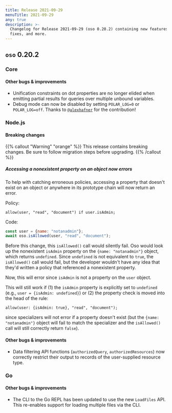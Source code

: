 ```yaml
---
title: Release 2021-09-29
menuTitle: 2021-09-29
any: true
description: >-
  Changelog for Release 2021-09-29 (oso 0.20.2) containing new features, bug
  fixes, and more.
---
```


## `oso` 0.20.2

### Core

#### Other bugs & improvements
- Unification constraints on dot properties are no longer elided when emitting 
  partial results for queries over multiple unbound variables.
- Debug mode can now be disabled by setting `POLAR_LOG=0` or `POLAR_LOG=off`. Thanks to [`@alexhafner`](https://github.com/alexhafner) for the contribution!

### Node.js

#### Breaking changes

{{% callout "Warning" "orange" %}}
  This release contains breaking changes. Be sure to follow migration steps
  before upgrading.
{{% /callout %}}

##### Accessing a nonexistent property on an object now errors

To help with catching erroneous policies, accessing a property that doesn't
exist on an object or anywhere in its prototype chain will now return an error.

Policy:

```polar
allow(user, "read", "document") if user.isAdmin;
```

Code:

```js
const user = {name: "notanadmin"};
await oso.isAllowed(user, "read", "document");
```

Before this change, this `isAllowed()` call would silently fail. Oso would look up the
nonexistent `isAdmin` property on the `{name: "notanadmin"}` object, which returns
`undefined`. Since `undefined` is not equivalent to `true`, the `isAllowed()` call would
fail, but the developer wouldn't have any idea that they'd written a policy that referenced
a nonexistent property.

Now, this will error since `isAdmin` is not a property on the `user` object.

This will still work if (1) the `isAdmin` property is explicitly set to `undefined`
(e.g., `user = {isAdmin: undefined}`) or (2) the property check is moved into the head
of the rule:

```polar
allow(user: {isAdmin: true}, "read", "document");
```
since specializers will not error if a property doesn't exist (but the `{name: "notanadmin"}`
object will fail to match the specializer and the `isAllowed()` call will still correctly
return `false`).

#### Other bugs & improvements
- Data filtering API functions (`authorizedQuery`, `authorizedResources`) now
  correctly restrict their output to records of the user-supplied resource type.

### Go

#### Other bugs & improvements

- The CLI to the Go REPL has been updated to use the new `LoadFiles` API. This
  re-enables support for loading multiple files via the CLI.

